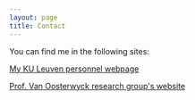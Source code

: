 ```yaml
---
layout: page
title: Contact
---
```


You can find me in the following sites:

[My KU Leuven personnel webpage](https://www.kuleuven.be/wieiswie/en/person/00117354)

[Prof. Van Oosterwyck research group's website](https://www.mech.kuleuven.be/en/bme/research/mechbio)

